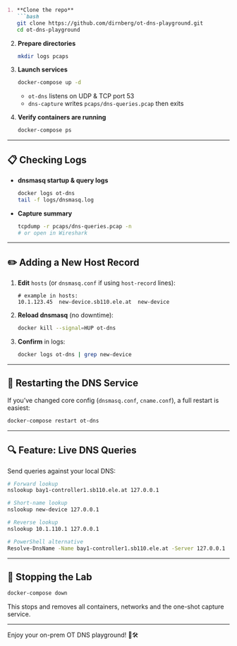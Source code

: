 ````markdown

1. **Clone the repo**  
   ```bash
   git clone https://github.com/dirnberg/ot-dns-playground.git
   cd ot-dns-playground
````

2. **Prepare directories**

   ```bash
   mkdir logs pcaps
   ```

3. **Launch services**

   ```bash
   docker-compose up -d
   ```

   * `ot-dns` listens on UDP & TCP port 53
   * `dns-capture` writes `pcaps/dns-queries.pcap` then exits

4. **Verify containers are running**

   ```bash
   docker-compose ps
   ```

---

## 📋 Checking Logs

* **dnsmasq startup & query logs**

  ```bash
  docker logs ot-dns
  tail -f logs/dnsmasq.log
  ```
* **Capture summary**

  ```bash
  tcpdump -r pcaps/dns-queries.pcap -n
  # or open in Wireshark
  ```

---

## ✏️ Adding a New Host Record

1. **Edit** `hosts` (or `dnsmasq.conf` if using `host-record` lines):

   ```text
   # example in hosts:
   10.1.123.45  new-device.sb110.ele.at  new-device
   ```
2. **Reload dnsmasq** (no downtime):

   ```bash
   docker kill --signal=HUP ot-dns
   ```
3. **Confirm** in logs:

   ```bash
   docker logs ot-dns | grep new-device
   ```

---

## 🔄 Restarting the DNS Service

If you’ve changed core config (`dnsmasq.conf`, `cname.conf`), a full restart is easiest:

```bash
docker-compose restart ot-dns
```

---

## 🔍 Feature: Live DNS Queries

Send queries against your local DNS:

```bash
# Forward lookup
nslookup bay1-controller1.sb110.ele.at 127.0.0.1

# Short-name lookup
nslookup new-device 127.0.0.1

# Reverse lookup
nslookup 10.1.110.1 127.0.0.1

# PowerShell alternative
Resolve-DnsName -Name bay1-controller1.sb110.ele.at -Server 127.0.0.1
```

---

## 🛑 Stopping the Lab

```bash
docker-compose down
```

This stops and removes all containers, networks and the one-shot capture service.

---

Enjoy your on-prem OT DNS playground! 🚧🛠️

